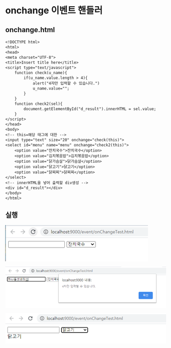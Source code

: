 # onchange 이벤트 핸들러

## onchange.html

```markup
<!DOCTYPE html>
<html>
<head>
<meta charset="UTF-8">
<title>Insert title here</title>
<script type="text/javascript">
	function check(u_name){
		if(u_name.value.length > 4){
			alert("4자만 입력할 수 있습니다.")
			u_name.value="";
		}
	}
	function check2(sel){
		document.getElementById("d_result").innerHTML = sel.value;	
	}
</script>
</head>
<body>
<!-- this=해당 태그에 대한 -->
<input type="text" size="20" onchange="check(this)">
<select id="menu" name="menu" onchange="check2(this)">
	<option value="잔치국수">잔치국수</option>
	<option value="김치볶음밥">김치볶음밥</option>
	<option value="닭가슴살">닭가슴살</option>
	<option value="닭고기">닭고기</option>
	<option value="닭찌찌">닭찌찌</option>
</select>
<!-- innerHTML을 넣어 출력할 div생성 -->
<div id="d_result"></div>
</body>
</html>
```

## 실행

![&#xAE30;&#xBCF8; &#xBE0C;&#xB77C;&#xC6B0;&#xC800;](../../.gitbook/assets/1%20%2833%29.png)

![check&#xD568;&#xC218; &#xC774;&#xBCA4;&#xD2B8;](../../.gitbook/assets/2%20%2826%29.png)

![check2 &#xD568;&#xC218; &#xC774;&#xBCA4;&#xD2B8;](../../.gitbook/assets/3%20%2821%29.png)

